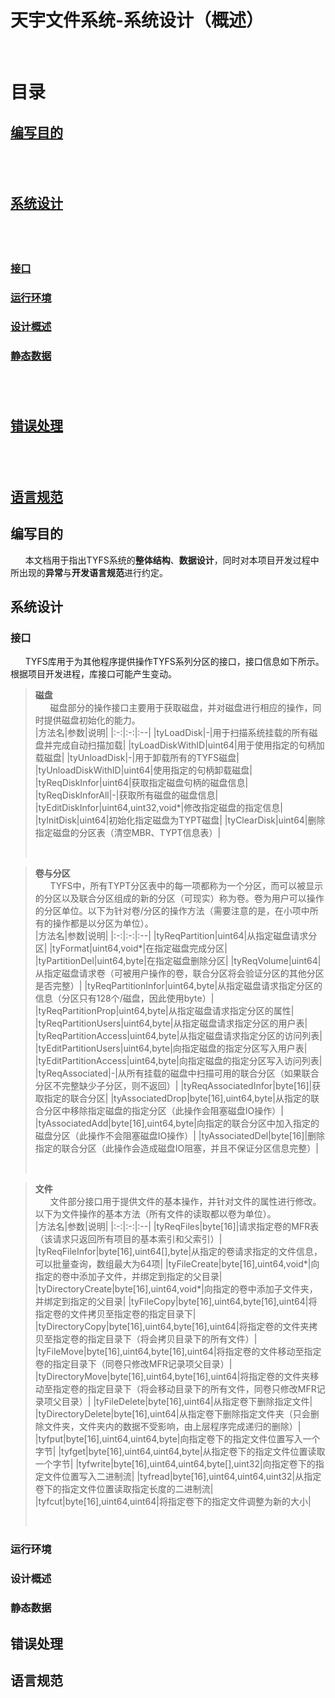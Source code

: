 # 天宇文件系统-系统设计（概述）

&nbsp;&nbsp;&nbsp;&nbsp;&nbsp;&nbsp;  

# 目录
## [编写目的](First)
## &nbsp;
## [系统设计](Second)
## &nbsp;
### [接口](Second-1)
### [运行环境](Second-2)
### [设计概述](Second-3)
### [静态数据](Second-4)
## &nbsp;
## [错误处理](Third)
## &nbsp;
## [语言规范](Forth)

## <span id="First">编写目的</span>
&nbsp;&nbsp;&nbsp;&nbsp;&nbsp;&nbsp;本文档用于指出TYFS系统的**整体结构**、**数据设计**，同时对本项目开发过程中所出现的**异常**与**开发语言规范**进行约定。  

## <span id="Second">系统设计</span>
### <span id="Second-1">接口</span>
&nbsp;&nbsp;&nbsp;&nbsp;&nbsp;&nbsp;TYFS库用于为其他程序提供操作TYFS系列分区的接口，接口信息如下所示。根据项目开发进程，库接口可能产生变动。  
> **磁盘**  
&nbsp;&nbsp;&nbsp;&nbsp;&nbsp;&nbsp;磁盘部分的操作接口主要用于获取磁盘，并对磁盘进行相应的操作，同时提供磁盘初始化的能力。  
> |方法名|参数|说明|
> |:-:|:-:|:--|
> |tyLoadDisk|-|用于扫描系统挂载的所有磁盘并完成自动扫描加载|
> |tyLoadDiskWithID|uint64|用于使用指定的句柄加载磁盘|
> |tyUnloadDisk|-|用于卸载所有的TYFS磁盘|
> |tyUnloadDiskWithID|uint64|使用指定的句柄卸载磁盘|
> |tyReqDiskInfor|uint64|获取指定磁盘句柄的磁盘信息|
> |tyReqDiskInforAll|-|获取所有磁盘的磁盘信息|
> |tyEditDiskInfor|uint64,uint32,void*|修改指定磁盘的指定信息|
> |tyInitDisk|uint64|初始化指定磁盘为TYPT磁盘|
> |tyClearDisk|uint64|删除指定磁盘的分区表（清空MBR、TYPT信息表）|  
> 
> &nbsp;&nbsp;&nbsp;&nbsp;&nbsp;&nbsp;  

> **卷与分区**  
> &nbsp;&nbsp;&nbsp;&nbsp;&nbsp;&nbsp;TYFS中，所有TYPT分区表中的每一项都称为一个分区，而可以被显示的分区以及联合分区组成的新的分区（可现实）称为卷。卷为用户可以操作的分区单位。以下为针对卷/分区的操作方法（需要注意的是，在小项中所有的操作都是以分区为单位）。  
> |方法名|参数|说明|
> |:-:|:-:|:--|
> |tyReqPartition|uint64|从指定磁盘请求分区|
> |tyFormat|uint64,void*|在指定磁盘完成分区|
> |tyPartitionDel|uint64,byte|在指定磁盘删除分区|
> |tyReqVolume|uint64|从指定磁盘请求卷（可被用户操作的卷，联合分区将会验证分区的其他分区是否完整）|
> |tyReqPartitionInfor|uint64,byte|从指定磁盘请求指定分区的信息（分区只有128个/磁盘，因此使用byte）|
> |tyReqPartitionProp|uint64,byte|从指定磁盘请求指定分区的属性|
> |tyReqPartitionUsers|uint64,byte|从指定磁盘请求指定分区的用户表|
> |tyReqPartitionAccess|uint64,byte|从指定磁盘请求指定分区的访问列表|
> |tyEditPartitionUsers|uint64,byte|向指定磁盘的指定分区写入用户表|
> |tyEditPartitionAccess|uint64,byte|向指定磁盘的指定分区写入访问列表|
> |tyReqAssociated|-|从所有挂载的磁盘中扫描可用的联合分区（如果联合分区不完整缺少子分区，则不返回）|
> |tyReqAssociatedInfor|byte\[16\]|获取指定的联合分区|
> |tyAssociatedDrop|byte\[16\],uint64,byte|从指定的联合分区中移除指定磁盘的指定分区（此操作会阻塞磁盘IO操作）|
> |tyAssociatedAdd|byte\[16\],uint64,byte|向指定的联合分区中加入指定的磁盘分区（此操作不会阻塞磁盘IO操作）|
> |tyAssociatedDel|byte\[16\]|删除指定的联合分区（此操作会造成磁盘IO阻塞，并且不保证分区信息完整）|
> 
> &nbsp;&nbsp;&nbsp;&nbsp;&nbsp;&nbsp;  

> **文件**  
> &nbsp;&nbsp;&nbsp;&nbsp;&nbsp;&nbsp;文件部分接口用于提供文件的基本操作，并针对文件的属性进行修改。以下为文件操作的基本方法（所有文件的读取都以卷为单位）。  
> |方法名|参数|说明|
> |:-:|:-:|:--|
> |tyReqFiles|byte\[16\]|请求指定卷的MFR表（该请求只返回所有项目的基本索引和父索引）|
> |tyReqFileInfor|byte\[16\],uint64\[\],byte|从指定的卷请求指定的文件信息，可以批量查询，数组最大为64项|
> |tyFileCreate|byte\[16\],uint64,void*|向指定的卷中添加子文件，并绑定到指定的父目录|
> |tyDirectoryCreate|byte\[16\],uint64,void*|向指定的卷中添加子文件夹，并绑定到指定的父目录|
> |tyFileCopy|byte\[16\],uint64,byte\[16\],uint64|将指定卷的文件拷贝至指定卷的指定目录下|
> |tyDirectoryCopy|byte\[16\],uint64,byte\[16\],uint64|将指定卷的文件夹拷贝至指定卷的指定目录下（将会拷贝目录下的所有文件）|
> |tyFileMove|byte\[16\],uint64,byte\[16\],uint64|将指定卷的文件移动至指定卷的指定目录下（同卷只修改MFR记录项父目录）|
> |tyDirectoryMove|byte\[16\],uint64,byte\[16\],uint64|将指定卷的文件夹移动至指定卷的指定目录下（将会移动目录下的所有文件，同卷只修改MFR记录项父目录）|
> |tyFileDelete|byte\[16\],uint64|从指定卷下删除指定文件|
> |tyDirectoryDelete|byte\[16\],uint64|从指定卷下删除指定文件夹（只会删除文件夹，文件夹内的数据不受影响，由上层程序完成递归的删除）|
> |tyfput|byte\[16\],uint64,uint64,byte|向指定卷下的指定文件位置写入一个字节|
> |tyfget|byte\[16\],uint64,uint64,byte|从指定卷下的指定文件位置读取一个字节|
> |tyfwrite|byte\[16\],uint64,uint64,byte[],uint32|向指定卷下的指定文件位置写入二进制流|
> |tyfread|byte\[16\],uint64,uint64,uint32|从指定卷下的指定文件位置读取指定长度的二进制流|
> |tyfcut|byte\[16\],uint64,uint64|将指定卷下的指定文件调整为新的大小|
> 
> &nbsp;&nbsp;&nbsp;&nbsp;&nbsp;&nbsp;  

### <span id="Second-2">运行环境</span>
### <span id="Second-3">设计概述</span>
### <span id="Second-4">静态数据</span>

## <span id="Third">错误处理</span>


## <span id="Forth">语言规范</span>